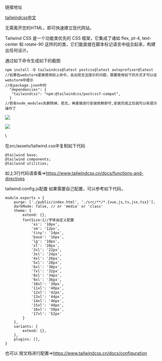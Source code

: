 链接地址

[tailwindcss中文](https://www.tailwindcss.cn/)

无需离开您的HTML，即可快速建立现代网站。

Tailwind CSS 是一个功能类优先的 CSS 框架，它集成了诸如 flex, pt-4, text-center 和 rotate-90 这样的的类，它们能直接在脚本标记语言中组合起来，构建出任何设计。

通过如下命令生成如下的截图

```
npm install -D tailwindcss@latest postcss@latest autoprefixer@latest
//如果在webstorm里面使用如上命令，会出现无法提示的问题，需要使用如下的方式才可以在webstorm中提示 
//在package.json中的 
  "dependencies": {
   "tailwindcss": "npm:@tailwindcss/postcss7-compat",  
  }
//若有node_modules先删除掉，若无，再直接进行安装依赖即可,安装完成之后就可以有提示操作了
```

![](https://p3-juejin.byteimg.com/tos-cn-i-k3u1fbpfcp/18c20a4e839c4a1bbc0218a110fecd64~tplv-k3u1fbpfcp-zoom-1.image)

![](https://p3-juejin.byteimg.com/tos-cn-i-k3u1fbpfcp/2a7dac94a5e448f98dba629003a87e8e~tplv-k3u1fbpfcp-zoom-1.image)

\


在src/assets/tailwind.css中复制如下代码

```
@tailwind base;
@tailwind components;
@tailwind utilities;
```

如上3行代码请查看=><https://www.tailwindcss.cn/docs/functions-and-directives>

tailwind.config.js配置 如果需要自己配置，可以参考如下代码，

```
module.exports = {
    purge: ['./public/index.html', './src/**/*.{vue,js,ts,jsx,tsx}'],
    darkMode: false, // or 'media' or 'class'
    theme: {
        extend: {},
        fontSize:{//字体自定义配置
            'xs': '10px',
            'sm': '12px',
            'tiny': '14px',
            'base': '16px',
            'lg': '18px',
            'xl': '20px',
            '2xl': '22px',
            '3xl': '24px',
            '4xl': '26px',
            '5xl': '28px',
            '6xl': '30px',
            '7xl': '32px',
            '8xl': '34px',
            '9xl': '36px',
            '10xl': '38px',
            '11xl': '40px',
            '12xl': '42px',
            '13xl': '44px',
            '14xl': '46px',
            '15xl': '48px',
            '16xl': '50px',
            '17xl': '52px'
        }
    },
    variants: {
        extend: {},
    },
    plugins: [],
}
```

也可以 按文档进行配置=><https://www.tailwindcss.cn/docs/configuration>
